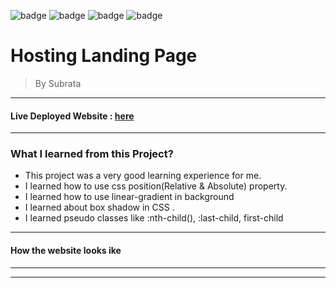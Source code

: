 ![badge](https://img.shields.io/badge/Made%20With-HTML%20%26%20CSS-brightgreen)
![badge](https://img.shields.io/badge/Mobile%20Responsive-No-orange)
![badge](https://img.shields.io/badge/Deployed-Yes-green)
![badge](https://img.shields.io/badge/Time%20Taken-6hrs-brightgreen)

# **Hosting Landing Page**

>By Subrata

-----
#### Live Deployed Website : [here](https://hostinglandingpage2.netlify.app/)

---
### What I learned from this Project?

- This project was a very good learning experience for me.
- I learned how to use css position(Relative & Absolute) property.
- I learned how to use linear-gradient in background
- I learned about box shadow in CSS .
- I learned pseudo classes like :nth-child(), :last-child, first-child

---
#### How the website looks ike
---

[](https://user-images.githubusercontent.com/116452735/199889150-ec122638-bafa-4a73-8592-58c4314cf2b3.mp4)

***
